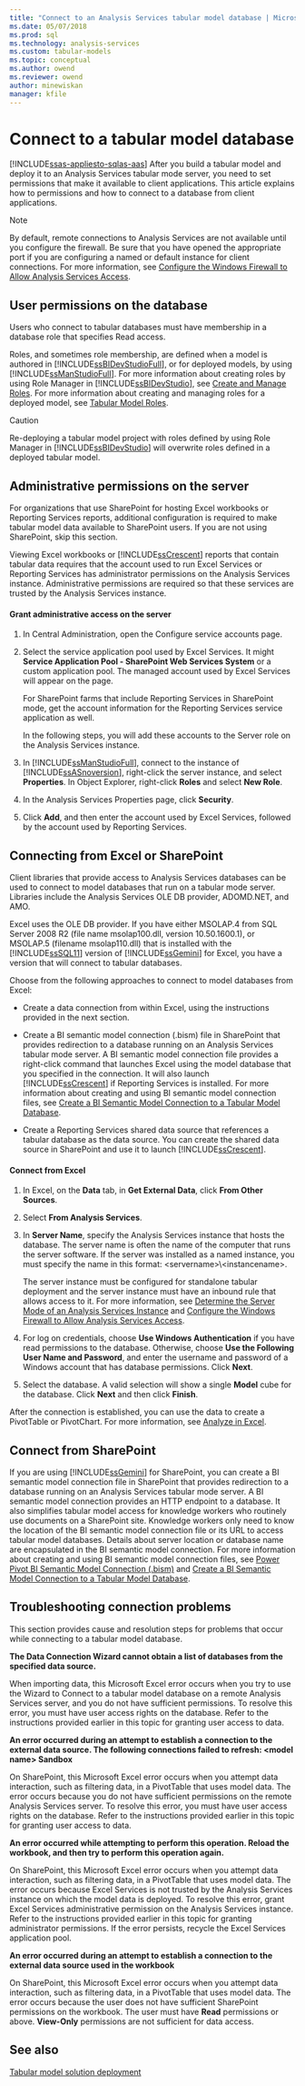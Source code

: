 ```yaml
---
title: "Connect to an Analysis Services tabular model database | Microsoft Docs"
ms.date: 05/07/2018
ms.prod: sql
ms.technology: analysis-services
ms.custom: tabular-models
ms.topic: conceptual
ms.author: owend
ms.reviewer: owend
author: minewiskan
manager: kfile
---
```

# Connect to a tabular model database  
[!INCLUDE[ssas-appliesto-sqlas-aas](../../includes/ssas-appliesto-sqlas-aas.md)]
  After you build a tabular model and deploy it to an Analysis Services tabular mode server, you need to set permissions that make it available to client applications. This article explains how to permissions and how to connect to a database from client applications.  
  
> [!NOTE]  
>  By default, remote connections to Analysis Services are not available until you configure the firewall. Be sure that you have opened the appropriate port if you are configuring a named or default instance for client connections. For more information, see [Configure the Windows Firewall to Allow Analysis Services Access](../../analysis-services/instances/configure-the-windows-firewall-to-allow-analysis-services-access.md).  
  
##  <a name="bkmk_userpermissions"></a> User permissions on the database  
 Users who connect to tabular databases must have membership in a database role that specifies Read access.  
  
 Roles, and sometimes role membership, are defined when a model is authored in [!INCLUDE[ssBIDevStudioFull](../../includes/ssbidevstudiofull-md.md)], or for deployed models, by using [!INCLUDE[ssManStudioFull](../../includes/ssmanstudiofull-md.md)]. For more information about creating roles by using Role Manager in [!INCLUDE[ssBIDevStudio](../../includes/ssbidevstudio-md.md)], see [Create and Manage Roles](../../analysis-services/tabular-models/create-and-manage-roles-ssas-tabular.md). For more information about creating and managing roles for a deployed model, see [Tabular Model Roles](../../analysis-services/tabular-models/tabular-model-roles-ssas-tabular.md).  
  
> [!CAUTION]  
>  Re-deploying a tabular model project with roles defined by using Role Manager in [!INCLUDE[ssBIDevStudio](../../includes/ssbidevstudio-md.md)] will overwrite roles defined in a deployed tabular model.  
  
##  <a name="bkmk_admin"></a> Administrative permissions on the server  
 For organizations that use SharePoint for hosting Excel workbooks or Reporting Services reports, additional configuration is required to make tabular model data available to SharePoint users. If you are not using SharePoint, skip this section.  
  
 Viewing Excel workbooks or [!INCLUDE[ssCrescent](../../includes/sscrescent-md.md)] reports that contain tabular data requires that the account used to run Excel Services or Reporting Services has administrator permissions on the Analysis Services instance. Administrative permissions are required so that these services are trusted by the Analysis Services instance.  
  
#### Grant administrative access on the server  
  
1.  In Central Administration, open the Configure service accounts page.  
  
2.  Select the service application pool used by Excel Services. It might **Service Application Pool - SharePoint Web Services System** or a custom application pool. The managed account used by Excel Services will appear on the page.  
  
     For SharePoint farms that include Reporting Services in SharePoint mode, get the account information for the Reporting Services service application as well.  
  
     In the following steps, you will add these accounts to the Server role on the Analysis Services instance.  
  
3.  In [!INCLUDE[ssManStudioFull](../../includes/ssmanstudiofull-md.md)], connect to the instance of [!INCLUDE[ssASnoversion](../../includes/ssasnoversion-md.md)], right-click the server instance, and select **Properties**. In Object Explorer, right-click **Roles** and select **New Role**.  
  
4.  In the Analysis Services Properties page, click **Security**.  
  
5.  Click **Add**, and then enter the account used by Excel Services, followed by the account used by Reporting Services.  
  
##  <a name="bkmk_excelconn"></a> Connecting from Excel or SharePoint  
 Client libraries that provide access to Analysis Services databases can be used to connect to model databases that run on a tabular mode server. Libraries include the Analysis Services OLE DB provider, ADOMD.NET, and AMO.  
  
 Excel uses the OLE DB provider. If you have either MSOLAP.4 from SQL Server 2008 R2 (file name msolap100.dll, version 10.50.1600.1), or MSOLAP.5 (filename msolap110.dll) that is installed with the [!INCLUDE[ssSQL11](../../includes/sssql11-md.md)] version of [!INCLUDE[ssGemini](../../includes/ssgemini-md.md)] for Excel, you have a version that will connect to tabular databases.  
  
 Choose from the following approaches to connect to model databases from Excel:  
  
-   Create a data connection from within Excel, using the instructions provided in the next section.  
  
-   Create a BI semantic model connection (.bism) file in SharePoint that provides redirection to a database running on an Analysis Services tabular mode server. A BI semantic model connection file provides a right-click command that launches Excel using the model database that you specified in the connection. It will also launch [!INCLUDE[ssCrescent](../../includes/sscrescent-md.md)] if Reporting Services is installed. For more information about creating and using BI semantic model connection files, see [Create a BI Semantic Model Connection to a Tabular Model Database](../../analysis-services/power-pivot-sharepoint/create-a-bi-semantic-model-connection-to-a-tabular-model-database.md).  
  
-   Create a Reporting Services shared data source that references a tabular database as the data source. You can create the shared data source in SharePoint and use it to launch [!INCLUDE[ssCrescent](../../includes/sscrescent-md.md)].  
  
#### Connect from Excel  
  
1.  In Excel, on the **Data** tab, in **Get External Data**, click **From Other Sources**.  
  
2.  Select **From Analysis Services**.  
  
3.  In **Server Name**, specify the Analysis Services instance that hosts the database. The server name is often the name of the computer that runs the server software. If the server was installed as a named instance, you must specify the name in this format: \<servername>\\<instancename\>.  
  
     The server instance must be configured for standalone tabular deployment and the server instance must have an inbound rule that allows access to it. For more information, see [Determine the Server Mode of an Analysis Services Instance](../../analysis-services/instances/determine-the-server-mode-of-an-analysis-services-instance.md) and [Configure the Windows Firewall to Allow Analysis Services Access](../../analysis-services/instances/configure-the-windows-firewall-to-allow-analysis-services-access.md).  
  
4.  For log on credentials, choose **Use Windows Authentication** if you have read permissions to the database. Otherwise, choose **Use the Following User Name and Password**, and enter the username and password of a Windows account that has database permissions. Click **Next**.  
  
5.  Select the database. A valid selection will show a single **Model** cube for the database. Click **Next** and then click **Finish**.  
  
 After the connection is established, you can use the data to create a PivotTable or PivotChart. For more information, see [Analyze in Excel](../../analysis-services/tabular-models/analyze-in-excel-ssas-tabular.md).  
  
##  <a name="bkmk_sharepoint"></a> Connect from SharePoint  
 If you are using [!INCLUDE[ssGemini](../../includes/ssgemini-md.md)] for SharePoint, you can create a BI semantic model connection file in SharePoint that provides redirection to a database running on an Analysis Services tabular mode server. A BI semantic model connection provides an HTTP endpoint to a database. It also simplifies tabular model access for knowledge workers who routinely use documents on a SharePoint site. Knowledge workers only need to know the location of the BI semantic model connection file or its URL to access tabular model databases. Details about server location or database name are encapsulated in the BI semantic model connection. For more information about creating and using BI semantic model connection files, see [Power Pivot BI Semantic Model Connection &#40;.bism&#41;](../../analysis-services/power-pivot-sharepoint/power-pivot-bi-semantic-model-connection-bism.md) and   [Create a BI Semantic Model Connection to a Tabular Model Database](../../analysis-services/power-pivot-sharepoint/create-a-bi-semantic-model-connection-to-a-tabular-model-database.md).  
  
##  <a name="bkmk_Tshoot"></a> Troubleshooting connection problems  
 This section provides cause and resolution steps for problems that occur while connecting to a tabular model database.  
  
 **The Data Connection Wizard cannot obtain a list of databases from the specified data source.**  
  
 When importing data, this Microsoft Excel error occurs when you try to use the Wizard to Connect to a tabular model database on a remote Analysis Services server, and you do not have sufficient permissions. To resolve this error, you must have user access rights on the database. Refer to the instructions provided earlier in this topic for granting user access to data.  
  
 **An error occurred during an attempt to establish a connection to the external data source. The following connections failed to refresh: \<model name> Sandbox**  
  
 On SharePoint, this Microsoft Excel error occurs when you attempt data interaction, such as filtering data, in a PivotTable that uses model data. The error occurs because you do not have sufficient permissions on the remote Analysis Services server. To resolve this error, you must have user access rights on the database. Refer to the instructions provided earlier in this topic for granting user access to data.  
  
 **An error occurred while attempting to perform this operation. Reload the workbook, and then try to perform this operation again.**  
  
 On SharePoint, this Microsoft Excel error occurs when you attempt data interaction, such as filtering data, in a PivotTable that uses model data. The error occurs because Excel Services is not trusted by the Analysis Services instance on which the model data is deployed. To resolve this error, grant Excel Services administrative permission on the Analysis Services instance. Refer to the instructions provided earlier in this topic for granting administrator permissions. If the error persists, recycle the Excel Services application pool.  
  
 **An error occurred during an attempt to establish a connection to the external data source used in the workbook**  
  
 On SharePoint, this Microsoft Excel error occurs when you attempt data interaction, such as filtering data, in a PivotTable that uses model data. The error occurs because the user does not have sufficient SharePoint permissions on the workbook. The user must have **Read** permissions or above. **View-Only** permissions are not sufficient for data access.  
  
## See also  
 [Tabular model solution deployment](../../analysis-services/tabular-models/tabular-model-solution-deployment-ssas-tabular.md)  
  
  
